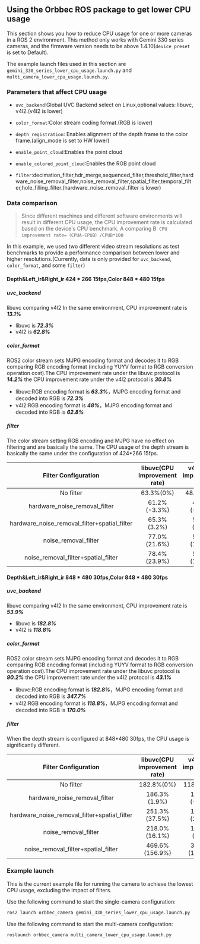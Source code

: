 ## Using the Orbbec ROS package to get lower CPU usage

This section shows you how to reduce CPU usage for one or more cameras in a ROS 2 environment. This method only works with Gemini 330 series cameras, and the firmware version needs to be above 1.4.10(`device_preset `is set to Default).

The example launch files used in this section are `gemini_330_series_lower_cpu_usage.launch.py` and `multi_camera_lower_cpu_usage.launch.py`.

### Parameters that affect CPU usage

* `uvc_backend`:Global UVC Backend select on Linux,optional values: libuvc, v4l2.(v4l2 is lower)
* `color_format`:Color stream coding format.(RGB is lower)

* `depth_registration`: Enables alignment of the depth frame to the color frame.(align_mode is set to HW lower)
* `enable_point_cloud`:Enables the point cloud

* `enable_colored_point_cloud`:Enables the RGB point cloud
* `filter`:decimation_filter,hdr_merge,sequenced_filter,threshold_filter,hardware_noise_removal_filter,noise_removal_filter,spatial_filter,temporal_filter,hole_filling_filter.(hardware_noise_removal_filter is lower)

### Data comparison

> Since different machines and different software environments will result in different CPU usage, the CPU improvement rate is calculated based on the device's CPU benchmark.
> A comparing B:
> `CPU improvement rate=（CPUA-CPUB）/CPUB*100`

In this example, we used two different video stream resolutions as test benchmarks to provide a performance comparison between lower and higher resolutions.(Currently, data is only provided for `uvc_backend`, `color_format`, and some `filter`)

#### Depth&Left_ir&Right_ir 424 * 266 15fps,Color 848 * 480 15fps

##### uvc_backend

libuvc comparing v4l2 In the same environment, CPU improvement rate is ***13.1%***

* libuvc is ***72.3%***
* v4l2 is ***62.8%***

##### color_format

ROS2 color stream sets MJPG encoding format and decodes it to RGB comparing RGB encoding format (including YUYV format to RGB conversion operation cost).The CPU improvement rate under the libuvc protocol is ***14.2%*** the CPU improvement rate under the v4l2 protocol is ***30.8%***

* libuvc:RGB encoding format is ***63.3%***，MJPG encoding format and decoded into RGB is ***72.3%***
* v4l2:RGB encoding format is ***48%***，MJPG encoding format and decoded into RGB is ***62.8%***

##### filter

The color stream setting RGB encoding and MJPG have no effect on filtering and are basically the same. The CPU usage of the depth stream is basically the same under the configuration of 424*266 15fps.

|             Filter Configuration             | libuvc(CPU improvement rate) | v4l2(CPU improvement rate) |
| :------------------------------------------: | :--------------------------: | :------------------------: |
|                  No filter                  |          63.3%(0%)          |         48.0%(0%)         |
|        hardware_noise_removal_filter        |         61.2%(-3.3%)         |        47.9%(-0.2%)        |
| hardware_noise_removal_filter+spatial_filter |         65.3%(3.2%)         |        51.2%(6.7%)        |
|             noise_removal_filter             |         77.0%(21.6%)         |        53.3%(11.0%)        |
|     noise_removal_filter+spatial_filter     |         78.4%(23.9%)         |        54.8%(14.2%)        |

#### Depth&Left_ir&Right_ir 848 * 480 30fps,Color 848 * 480 30fps

##### uvc_backend

libuvc comparing v4l2 In the same environment, CPU improvement rate is ***53.9%***

* libuvc is ***182.8%***
* v4l2 is ***118.8%***

##### color_format

ROS2 color stream sets MJPG encoding format and decodes it to RGB comparing RGB encoding format (including YUYV format to RGB conversion operation cost).The CPU improvement rate under the libuvc protocol is ***90.2%*** the CPU improvement rate under the v4l2 protocol is ***43.1%***

* libuvc:RGB encoding format is ***182.8%***，MJPG encoding format and decoded into RGB is ***347.7%***
* v4l2:RGB encoding format is ***118.8%***，MJPG encoding format and decoded into RGB is ***170.0%***

##### filter

When the depth stream is configured at 848*480 30fps, the CPU usage is significantly different.

|             Filter Configuration             | libuvc(CPU improvement rate) | v4l2(CPU improvement rate) |
| :------------------------------------------: | :--------------------------: | :------------------------: |
|                  No filter                  |          182.8%(0%)          |         118.8%(0%)         |
|        hardware_noise_removal_filter        |         186.3%(1.9%)         |       115.4%(-2.9%)       |
| hardware_noise_removal_filter+spatial_filter |        251.3%(37.5%)        |       152.5%(28.4%)       |
|             noise_removal_filter             |        218.0%(16.1%)        |        128.5%(8.2%)        |
|     noise_removal_filter+spatial_filter     |        469.6%(156.9%)        |       336.7%(183.4%)       |

### Example launch

This is the current example file for running the camera to achieve the lowest CPU usage, excluding the impact of filters.

Use the following command to start the single-camera configuration:

```bash
ros2 launch orbbec_camera gemini_330_series_lower_cpu_usage.launch.py
```

Use the following command to start the multi-camera configuration:

```bash
roslaunch orbbec_camera multi_camera_lower_cpu_usage.launch.py
```
